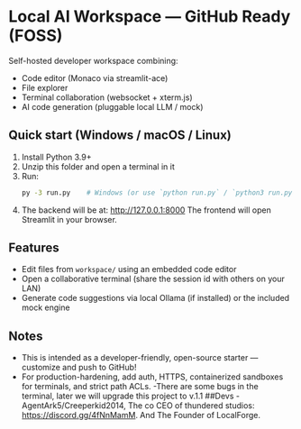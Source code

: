 # Local AI Workspace — GitHub Ready (FOSS)

Self-hosted developer workspace combining:
- Code editor (Monaco via streamlit-ace)
- File explorer
- Terminal collaboration (websocket + xterm.js)
- AI code generation (pluggable local LLM / mock)

## Quick start (Windows / macOS / Linux)

1. Install Python 3.9+
2. Unzip this folder and open a terminal in it
3. Run:
   ```bash
   py -3 run.py    # Windows (or use `python run.py` / `python3 run.py`)
   ```
4. The backend will be at: http://127.0.0.1:8000
   The frontend will open Streamlit in your browser.

## Features
- Edit files from `workspace/` using an embedded code editor
- Open a collaborative terminal (share the session id with others on your LAN)
- Generate code suggestions via local Ollama (if installed) or the included mock engine

## Notes
- This is intended as a developer-friendly, open-source starter — customize and push to GitHub!
- For production-hardening, add auth, HTTPS, containerized sandboxes for terminals, and strict path ACLs.
-There are some bugs in the terminal, later we will upgrade this project to v.1.1
##Devs
-AgentArk5/Creeperkid2014, The co CEO of thundered studios: https://discord.gg/4fNnMamM. And The Founder of LocalForge.

